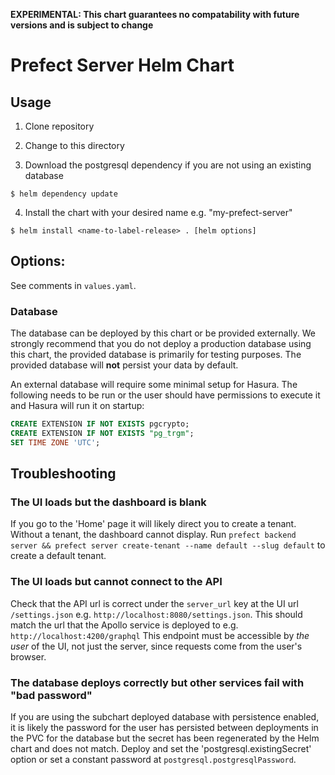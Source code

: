 **EXPERIMENTAL: This chart guarantees no compatability with future versions and is subject to change**

# Prefect Server Helm Chart

## Usage

1. Clone repository

2. Change to this directory

3. Download the postgresql dependency if you are not using an existing database

```
$ helm dependency update
```

4. Install the chart with your desired name e.g. "my-prefect-server"

```
$ helm install <name-to-label-release> . [helm options]
```

## Options:

See comments in `values.yaml`.

### Database

The database can be deployed by this chart or be provided externally. 
We strongly recommend that you do not deploy a production database using this chart, the provided database is primarily for testing purposes.
The provided database will **not** persist your data by default.

An external database will require some minimal setup for Hasura.
The following needs to be run or the user should have permissions to execute it and Hasura will run it on startup:

```sql
CREATE EXTENSION IF NOT EXISTS pgcrypto;
CREATE EXTENSION IF NOT EXISTS "pg_trgm";
SET TIME ZONE 'UTC';
```

## Troubleshooting

### The UI loads but the dashboard is blank

If you go to the 'Home' page it will likely direct you to create a tenant. Without a tenant, the dashboard cannot display.
Run `prefect backend server && prefect server create-tenant --name default --slug default` to create a default tenant.

### The UI loads but cannot connect to the API

Check that the API url is correct under the `server_url` key at the UI url `/settings.json` e.g. `http://localhost:8080/settings.json`.
This should match the url that the Apollo service is deployed to e.g. `http://localhost:4200/graphql`
This endpoint must be accessible by *the user* of the UI, not just the server, since requests come from the user's browser.

### The database deploys correctly but other services fail with "bad password"

If you are using the subchart deployed database with persistence enabled, 
it is likely the password for the user has persisted between deployments in the PVC for the database but the secret has been regenerated by the Helm chart and does not match. 
Deploy and set the 'postgresql.existingSecret' option or set a constant password at `postgresql.postgresqlPassword`.
